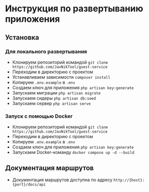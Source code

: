 # Инструкция по развертыванию приложения

## Установка

### Для локального развертывания

* Клонируем репозиторий командой `git clone https://github.com/JavNikTool/guest-service`
* Переходим в директорию с проектом
* Устанавливаем зависимости `composer install`
* Копируем `.env.example` в `.env`
* Создаем ключ для приложения `php artisan key:generate`
* Запускаем миграции `php artisan migrate`
* Запускаем сидеры `php artisan db:seed`
* Запускаем сервер `php artisan serve`

### Запуск с помощью Docker


* Клонируем репозиторий командой `git clone https://github.com/JavNikTool/guest-service`
* Переходим в директорию с проектом
* Копируем `.env.example` в `.env`
* Создаем ключ для приложения `php artisan key:generate`
* Запускаем Docker-команду `docker compose up -d --build`

## Документация маршрутов

* Документация маршрутов доступна по адресу `http://{host}:{port}/docs/api`
